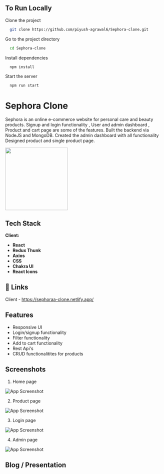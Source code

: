 
## To Run Locally

Clone the project

```bash
  git clone https://github.com/piyush-agrawal6/Sephora-clone.git
```

Go to the project directory

```bash
  cd Sephora-clone
```

Install dependencies

```bash
  npm install
```

Start the server

```bash
  npm run start
```


# Sephora Clone

Sephora is an online e-commerce website for personal care and beauty products. Signup and login functionality , User and admin dashboard , Product and cart page are some of the features. Built the backend via NodeJS and MongoDB. Created the admin dashboard with all functionality Designed product and single product page.

<img src="https://i.ibb.co/9wmJtvy/logo2.png" width="200" height="200px">


## Tech Stack

**Client:** 

- **React**
- **Redux Thunk**
- **Axios**
- **CSS**
- **Chakra UI**
- **React Icons**




## 🔗 Links
Client - https://sephoraa-clone.netlify.app/


## Features

- Responsive UI
- Login/signup functionality
- Filter functionality
- Add to cart functionality
- Rest Api's
- CRUD functionalitites for products

## Screenshots

1. Home page

![App Screenshot](https://i.ibb.co/BV3zc54/21-12-2022-15-17-56-REC.png)

2. Product page

![App Screenshot](https://i.ibb.co/WHqjXJh/21-12-2022-15-18-21-REC.png)

3. Login page

![App Screenshot](https://i.ibb.co/RNgf2Wz/21-12-2022-15-18-46-REC.png)

4. Admin page

![App Screenshot](https://i.ibb.co/S0XwPxb/21-12-2022-15-19-06-REC.png)

## Blog / Presentation



